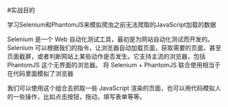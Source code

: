 #实战目的

学习Selenium和PhantomJS来模拟爬虫之前无法爬取的JavaScript加载的数据

Selenium 是一个 Web 自动化测试工具，最初是为网站自动化测试而开发的。Selenium 可以根据我们的指令，让浏览器自动加载页面，获取需要的页面，甚至页面截屏，或者判断网站上某些动作是否发生。它支持主流的浏览器，包括 PhantomJS 这个无界面的浏览器。
将 Selenium + PhantomJS 联合使用相当于在代码里面模拟了浏览器

我们可以使用这个组合去抓取一些 JavaScript 渲染的页面，也可以用代码模拟人的一些操作，比如点击按钮，拖动，填写表单等等。